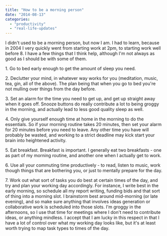 ```yaml
---
title: "How to be a morning person"
date: "2014-08-13"
categories: 
  - "productivity"
  - "real-life-updates"
---
```


I didn't used to be a morning person, but now I am. I had to learn, because in 2004 I very quickly went from starting work at 2pm, to starting work well before 8. I have a few things that I think help, although I'm not always as good as I should be with some of them.

1\. Go to bed early enough to get the amount of sleep you need.

2\. Declutter your mind, in whatever way works for you (meditation, music, tea, gin, all of the above). The plan being that when you go to bed you're not mulling over things from the day before.

3\. Set an alarm for the time you need to get up, and get up straight away when it goes off. Snooze buttons do really contribute a lot to being groggy in the morning, and actually lead to less good quality sleep as well.

4\. Only give yourself enough time at home in the morning to do the essentials. So if your morning routine takes 20 minutes, then set your alarm for 20 minutes before you need to leave. Any other time you have will probably be wasted, and working to a strict deadline may kick start your brain into heightened activity.

5\. Eat breakfast. Breakfast is important. I generally eat two breakfasts - one as part of my morning routine, and another one when I actually get to work.

6\. Use all your commuting time productively - to read, listen to music, work though things that are bothering you, or just to mentally prepare for the day.

7\. Work out what sort of tasks you do best at certain times of the day, and try and plan your working day accordingly. For instance, I write best in the early morning, so schedule all my report writing, funding bids and that sort of thing into a morning slot. I brainstorm best around mid-morning (or late evening), and so make sure anything that involves ideas generation or collaborative work is scheduled into those slots. I'm groggy in the afternoons, so I use that time for meetings where I don't need to contribute ideas, or anything mindless. I accept that I am lucky in this respect in that I have a lot of control over what my working day looks like, but it's at least worth trying to map task types to times of the day.
